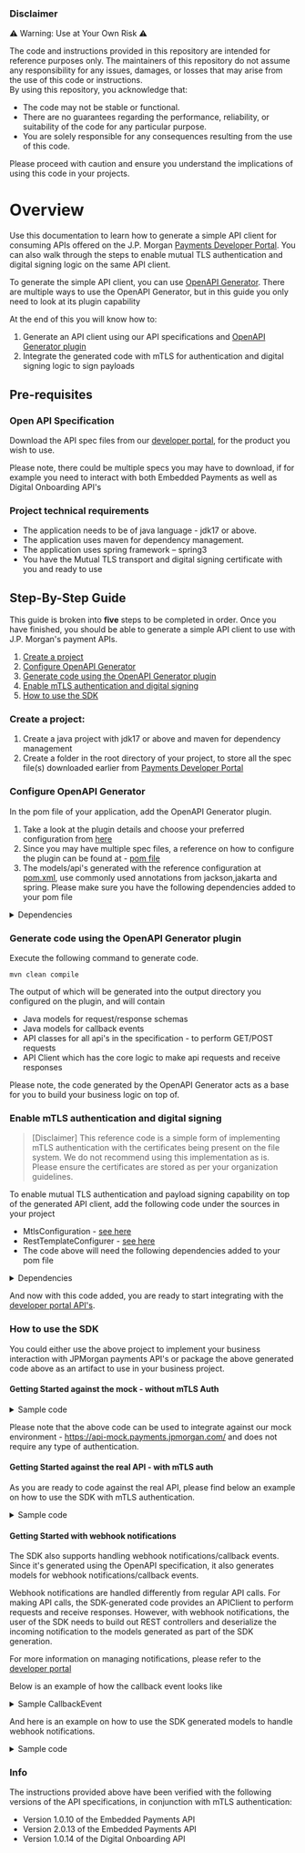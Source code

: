 ### Disclaimer

⚠️ Warning: Use at Your Own Risk ⚠️

The code and instructions provided in this repository are intended for reference purposes only. The maintainers of this
repository do not assume any responsibility for any issues, damages, or losses that may arise from the use of this code
or instructions.<br/>
By using this repository, you acknowledge that:

- The code may not be stable or functional.
- There are no guarantees regarding the performance, reliability, or suitability of the code for any particular purpose.
- You are solely responsible for any consequences resulting from the use of this code.<br/>

Please proceed with caution and ensure you understand the implications of using this code in your projects.

# Overview

Use this documentation to learn how to generate a simple API client for consuming APIs offered on
the J.P.
Morgan [Payments Developer Portal](https://developer.payments.jpmorgan.com/api/home).
You can also walk through the steps to enable mutual TLS authentication and digital signing logic on the same API
client.

To generate the simple API client, you can use  [OpenAPI Generator](https://openapi-generator.tech/). There are multiple
ways to use the OpenAPI Generator, but in
this guide you only need to look at its plugin
capability

At the end of this you will know how to:

1. Generate an API client using our API specifications
   and [OpenAPI Generator plugin](https://openapi-generator.tech/docs/plugins)
2. Integrate the generated code with mTLS for authentication and digital signing logic to sign payloads

## Pre-requisites

### Open API Specification

Download the API spec files
from
our [developer portal](https://developer.payments.jpmorgan.com/api/home),
for the product you wish to use.

Please note, there could be multiple specs you may have to download, if for example you need to interact with both
Embedded Payments as well as
Digital Onboarding API's

### Project technical requirements

- The application needs to be of java language - jdk17 or above.
- The application uses maven for dependency management.
- The application uses spring framework – spring3
- You have the Mutual TLS transport and digital signing certificate with you and ready to use

## Step-By-Step Guide

This guide is broken into **five** steps to be completed in order. Once you have finished, you should be able to
generate a simple API client to use with J.P. Morgan's payment APIs.

1. [Create a project](README.md#Create-a-project)
2. [Configure OpenAPI Generator](README.md#Configure-OpenAPI-Generator)
3. [Generate code using the OpenAPI Generator plugin](README.md#Generate-code-using-the-OpenAPI-Generator-plugin)
4. [Enable mTLS authentication and digital signing](README.md#Enable-mTLS-authentication-and-digital-signing)
5. [How to use the SDK](README.md#How-to-use-the-SDK)

### Create a project:

1. Create a java project with jdk17 or above and maven for dependency management
2. Create a folder in the root directory of your project, to store all the spec file(s) downloaded earlier
   from [Payments Developer Portal](https://developer.payments.jpmorgan.com/api/home)

### Configure OpenAPI Generator

In the pom file of your application, add the OpenAPI Generator plugin.

1. Take a look at the plugin details and choose your preferred configuration
   from [here](https://github.com/OpenAPITools/openapi-generator/tree/master/modules/openapi-generator-maven-plugin)
2. Since you may have multiple spec files, a reference on how to configure the plugin can be found
   at - [pom file](pom.xml)
3. The models/api's generated with the reference configuration at [pom.xml](pom.xml), use commonly used annotations
   from jackson,jakarta and spring. Please make sure you have the following dependencies added to your pom file

<details>

<summary>Dependencies</summary>

```xml

<dependencies>
  <dependency>
    <groupId>org.springframework</groupId>
    <artifactId>spring-web</artifactId>
    <version>6.1.12</version>
  </dependency>
  <dependency>
    <groupId>org.springframework</groupId>
    <artifactId>spring-context</artifactId>
    <version>6.1.12</version>
  </dependency>
  <dependency>
    <groupId>org.openapitools</groupId>
    <artifactId>jackson-databind-nullable</artifactId>
    <version>0.2.6</version>
  </dependency>
  <dependency>
    <groupId>jakarta.annotation</groupId>
    <artifactId>jakarta.annotation-api</artifactId>
    <version>3.0.0</version>
  </dependency>
  <dependency>
    <groupId>org.projectlombok</groupId>
    <artifactId>lombok</artifactId>
    <version>1.18.34</version>
  </dependency>
</dependencies>
   ```

</details>

### Generate code using the OpenAPI Generator plugin

Execute the following command to generate code.

```shell
mvn clean compile
```

The output of which will be generated into the output directory you configured on the plugin, and will contain

- Java models for request/response schemas
- Java models for callback events
- API classes for all api's in the specification - to perform GET/POST requests
- API Client which has the core logic to make api requests and receive responses

Please note, the code generated by the OpenAPI Generator acts as a base for you to build your business logic on
top of.

### Enable mTLS authentication and digital signing

> [Disclaimer]
This reference code is a simple form of implementing mTLS authentication with the certificates being present on the file system. We do not recommend using this implementation as is.
> Please ensure the certificates are stored as per your organization guidelines.

To enable mutual TLS authentication and payload signing capability on top of the generated API
client, add the following code under the sources in your project

- MtlsConfiguration - [see here](src/main/java/org/example/config/MTLSConfiguration.java)
- RestTemplateConfigurer -  [see here](src/main/java/org/example/config/RestTemplateConfigurer.java)
- The code above will need the following dependencies added to your pom file

<details>
<summary>Dependencies</summary>

```xml

<dependencies>
  <dependency>
    <groupId>io.jsonwebtoken</groupId>
    <artifactId>jjwt-api</artifactId>
    <version>0.12.6</version>
  </dependency>
  <dependency>
    <groupId>io.jsonwebtoken</groupId>
    <artifactId>jjwt-impl</artifactId>
    <version>0.12.6</version>
  </dependency>
  <dependency>
    <groupId>io.jsonwebtoken</groupId>
    <artifactId>jjwt-jackson</artifactId>
    <version>0.12.6</version>
  </dependency>
  <dependency>
    <groupId>org.apache.httpcomponents.client5</groupId>
    <artifactId>httpclient5</artifactId>
    <version>5.3.1</version>
  </dependency>
</dependencies>
```

</details>

And now with this code added, you are ready to start integrating with
the [developer portal API's](https://developer.payments.jpmorgan.com/api/home).

### How to use the SDK

You could either use the above project to implement your business interaction with JPMorgan payments API's or package
the above generated code above as an artifact to use in your business project.

#### Getting Started against the mock - without mTLS Auth

<details>
<summary>Sample code</summary>

```java

public class Example {

    public static void main(String[] args) {

        // Since we are not using mTLS in this instance, we create an empty configuration
        MTLSConfiguration mtlsConfiguration = MTLSConfiguration.builder().build();

        // Use the above mTLS configuration to create a rest template
        RestTemplateConfigurer restTemplateConfigurer = new RestTemplateConfigurer();
        RestTemplate restTemplate = restTemplateConfigurer.restTemplate(mtlsConfiguration);

        // Create an APIClient (OpenAPI generated code) instance using the resttemplate that has mTLS configured above
        ApiClient apiClient = new ApiClient(restTemplate);

        // Set a base path for the api you are trying to reach to on the api client - which is the mock API in this instance
        apiClient.setBasePath("https://api-mock.payments.jpmorgan.com//tsapi/ef/v1");

        try {
            // In this sample we are initializing accounts api (OpenAPI Generated code) to query a list of accounts
            AccountsApi accountsApi = new AccountsApi(apiClient);
            ListAccountsResponse listAccountsResponse = accountsApi.getAccounts(null, null, null, null);
            System.out.println(listAccountsResponse);
            //..your business logic goes here
        } catch (HttpClientErrorException clientErrorException) {

            //Any 4xx response will result in a HttpClientErrorException, you can extract the error response like shown below
            ApiError apiError = clientErrorException.getResponseBodyAs(ApiError.class);
            System.out.println(apiError.getContext());

        } catch (HttpServerErrorException serverErrorException) {

            //Any 5xx response will result in a HttpServerErrorException, you can extract the error response like shown below
            ApiError apiError = serverErrorException.getResponseBodyAs(ApiError.class);
            System.out.println(apiError.getContext());

        }

    }
}

```

</details>

Please note that the above code can be used to integrate against our mock
environment - https://api-mock.payments.jpmorgan.com/
and does not require any type of authentication.

#### Getting Started against the real API - with mTLS auth

As you are ready to code against the real API, please find below an example on how to use the SDK with mTLS
authentication.

<details>
<summary>Sample code</summary>

```java

public class Example {

    public static void main(String[] args) {

        // Create a MTLS configuration object with transport certificate and digital signing key to be able to use mTLS authentication in your API request
        MTLSConfiguration mtlsConfiguration = MTLSConfiguration.builder()
                .mtlsTransportCertLocation("certs/transportCert.p12")
                .mtlsDigitalSigningPrivateKeyLocation("certs/private.key")
                .mtlsTransportCertPassword("credential of transport certificate").build();

        // Use the above mTLS configuration to create a rest template
        RestTemplateConfigurer restTemplateConfigurer = new RestTemplateConfigurer();
        RestTemplate restTemplate = restTemplateConfigurer.restTemplate(mtlsConfiguration);

        // Create an APIClient (OpenAPI generated code) instance using the resttemplate that has mTLS configured above
        ApiClient apiClient = new ApiClient(restTemplate);

        // Set a base path for the api you are trying to reach to on the api client
        apiClient.setBasePath("https://apigatewaycat.jpmorgan.com/tsapi/ef/v1");

        try {
            // In this sample we are initializing accounts api (OpenAPI Generated code) to query a list of accounts
            AccountsApi accountsApi = new AccountsApi(apiClient);
            ListAccountsResponse listAccountsResponse = accountsApi.getAccounts(null, null, null, null);
            System.out.println(listAccountsResponse);
            //..your business logic goes here
        } catch (HttpClientErrorException clientErrorException) {

            //Any 4xx response will result in a HttpClientErrorException, you can extract the error response like shown below
            ApiError apiError = clientErrorException.getResponseBodyAs(ApiError.class);
            System.out.println(apiError.getContext());

        } catch (HttpServerErrorException serverErrorException) {

            //Any 5xx response will result in a HttpServerErrorException, you can extract the error response like shown below
            ApiError apiError = serverErrorException.getResponseBodyAs(ApiError.class);
            System.out.println(apiError.getContext());

        }

    }
}

```

</details>

#### Getting Started with webhook notifications

The SDK also supports handling webhook notifications/callback events. Since it's generated using the OpenAPI
specification, it also generates models for webhook notifications/callback events.

Webhook notifications are handled differently from regular API calls. For making API calls, the SDK-generated code
provides an APIClient to perform requests and receive responses. However, with webhook notifications, the user of the
SDK needs to build out REST controllers and deserialize the incoming notification to the models generated as part of the
SDK generation.

For more information on managing notifications, please refer to
the [developer portal](https://developer.payments.jpmorgan.com/docs/embedded-finance-solutions/embedded-payments/how-to/notifications)

Below is an example of how the callback event looks like

<details>
<summary>Sample CallbackEvent</summary>

```json
{
  "eventId": "1863",
  "eventType": "ACCOUNT_CLOSED",
  "resourceType": "TRANSACTIONS",
  "resource": "{\"id\": \"UcMyVrUdXvZVhjUt\",\"clientId\": \"0005191231\",\"type\": \"ACH\",\"debtorAccountId\": \"10de11e98255479dbf43fd77ff55aa51\",\"recipientId\": null,\"amount\": \"0.1\",\"currency\": \"USD\",\"status\": \"REJECTED\",\"transactionReferenceId\": null,\"paymentDate\": \"2023-11-23\",\"ledgerBalance\": \"100.0\"}",
  "error": {
    "title": "BAD_REQUEST",
    "httpStatus": 422,
    "traceId": "string",
    "requestId": "string",
    "context": [
      {}
    ]
  },
  "resourceObject": {
    "id": "string",
    "clientId": "string",
    "type": "ACH",
    "debtorAccountId": "VTA: dc2eda9084bf40b7a1d8baa8c5e0ea0ax or DDA: 0563635817",
    "creditorAccountId": "VTA: dc2eda9084bf40b7a1d8baa8c5e0ea0ax or DDA: 0563635817",
    "recipientId": "616d93a1-ce53-4c71-b03b-02a11396db28",
    "amount": "100",
    "currency": "string",
    "status": "COMPLETED",
    "transactionReferenceId": "inv-pay-1234",
    "originatingId": "ff1b6152-3ea7-4c59-b4ae-606c6497cd52",
    "originatingTransactionType": "string",
    "memo": "ORIG CO NAME:JPMC C1 ORIG ID:1115241202  TRACE#:02100002112497667 EED:111112 IND ID:W9diFdfgssoPyfito IND NAME:JPMC C1 R02 - ACCOUNT CLOSED O RIGIN# 1123897186 ACH RETURN BLK# 012  TRN: 11129037667TC",
    "paymentDate": "2022-12-31",
    "ledgerBalance": "100.0",
    "changeDetails": {
      "title": "Clearing Notification of Change",
      "context": {
        "correctedValues": []
      }
    }
  }
}
```

</details>

And here is an example on how to use the SDK generated models to handle webhook notifications.

<details>
<summary>Sample code</summary>

```java

public class Example {

    public static void main(String[] args) {

        //Given the callback event json string looks like below
        String callbackEvent = "{\"eventId\":\"5120\",\"eventType\":\"ACCOUNT_CREATED\",\"resourceType\":\"ACCOUNTS\",\"resource\":\"{\\\"id\\\":\\\"9c7798a8643a40068cb4d12d97ab68f5\\\",\\\"clientId\\\":\\\"1000020694\\\",\\\"type\\\":\\\"LIMITED_DDA\\\",\\\"label\\\":\\\"Taxes6871\\\",\\\"state\\\":\\\"OPEN\\\",\\\"createdAt\\\":\\\"2024-06-17T14:04:22.963402108Z\\\"}\",\"resourceObject\":{\"id\":\"9c7798a8643a40068cb4d12d97ab68f5\",\"clientId\":\"1000020694\",\"type\":\"LIMITED_DDA\",\"label\":\"Taxes6871\",\"state\":\"OPEN\",\"createdAt\":\"2024-06-17T14:04:22.963402108Z\"}}";

        //Create an object mapper to deserialize the callback event string
        ObjectMapper objectMapper = new ObjectMapper();
        objectMapper.registerModule(new JavaTimeModule());  //this is because of the date time type the generator uses
        DateFormat df = new SimpleDateFormat("yyyy-MM-dd'T'HH:mm:ss.SSS'Z'");
        objectMapper.setDateFormat(df);
        objectMapper.configure(DeserializationFeature.FAIL_ON_UNKNOWN_PROPERTIES, false);
        objectMapper.setSerializationInclusion(JsonInclude.Include.NON_NULL);

        //Create a webhook callback event object using the generated model and the callback event string
        WebhookCallbackEvent webhookCallbackEvent = objectMapper.readValue(testContext.getCallbackEventString(),
                WebhookCallbackEvent.class);

        //The callback event can be of different types, you can use the resourceType to determine the type of event and handle it accordingly
    }
}
```

</details>

### Info

The instructions provided above have been verified with the following versions of the API specifications, in conjunction
with mTLS authentication:

- Version 1.0.10 of the Embedded Payments API
- Version 2.0.13 of the Embedded Payments API
- Version 1.0.14 of the Digital Onboarding API
